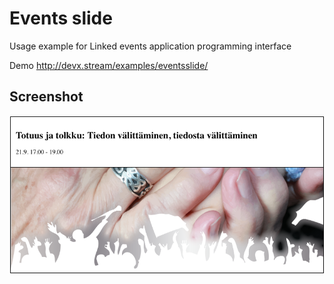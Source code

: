 # Events slide

Usage example for Linked events application programming interface

Demo http://devx.stream/examples/eventsslide/

## Screenshot

![Screenshot](screenshot.png)

